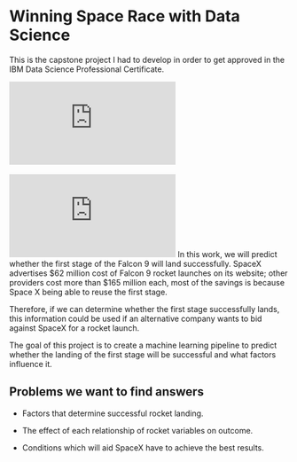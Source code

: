 # Winning Space Race with Data Science

This is the capstone project I had to develop in order to get approved in the IBM Data Science Professional Certificate.

!['IBM-Data-Science'-Professional-Certification](https://github.com/tina-ds/Applied-Data-Science-Capstone/blob/782db4258fe9ceb045b6e854624f7bd6afc1c6ad/'IBM%20Data%20Science'%20Professional%20Certification.pdf)

![Data-Science-Professional-Certificate-Badge](https://github.com/tina-ds/Applied-Data-Science-Capstone/blob/782db4258fe9ceb045b6e854624f7bd6afc1c6ad/Data_Science_Professional_Certificate_Badge.pdf)
In this work, we will predict whether the first stage of the Falcon 9 will land successfully. SpaceX advertises $62 million cost of Falcon 9 rocket launches on its website; other providers cost more than $165 million each, most of the savings is because Space X being able to reuse the first stage.

Therefore, if we can determine whether the first stage successfully lands, this information could be used if an alternative company wants to bid against SpaceX for a rocket launch.

The goal of this project is to create a machine learning pipeline to predict whether the landing of the first stage will be successful and what factors influence it.

## Problems we want to find answers

- Factors that determine successful rocket landing.

- The effect of each relationship of rocket variables on outcome.

- Conditions which will aid SpaceX have to achieve the best results.





